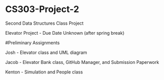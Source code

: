 # CS303-Project-2
Second Data Structures Class Project

Elevator Project - Due Date Unknown (after spring break)

#Preliminary Assignments

  Josh - Elevator class and UML diagram
  
  Jacob - Elevator Bank class, GitHub Manager, and Submission Paperwork
  
  Kenton - Simulation and People class
